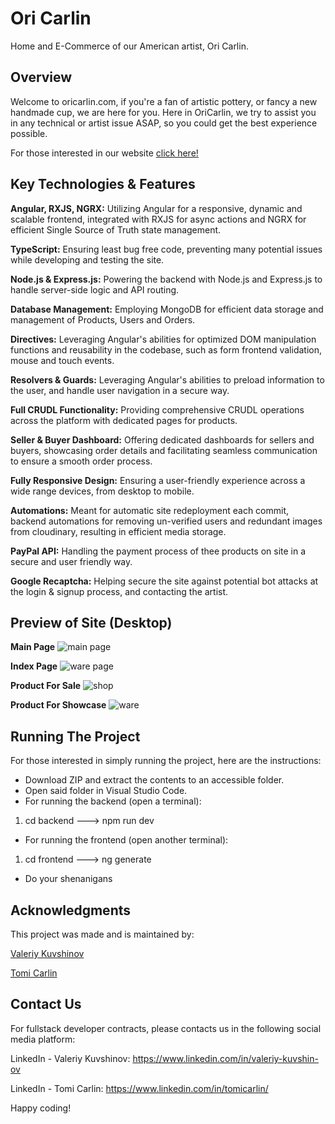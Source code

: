 # Ori Carlin 
Home and E-Commerce of our American artist, Ori Carlin.

## **Overview**
Welcome to oricarlin.com, if you're a fan of artistic pottery, or fancy a new handmade cup, we are here for you.
Here in OriCarlin, we try to assist you in any technical or artist issue ASAP, so you could get the best experience possible.

For those interested in our website [click here!](https://www.oricarlin.com/)

## **Key Technologies & Features**
**Angular, RXJS, NGRX:** Utilizing Angular for a responsive, dynamic and scalable frontend, integrated with RXJS for async actions and NGRX for efficient Single Source of Truth state management.

**TypeScript:** Ensuring least bug free code, preventing many potential issues while developing and testing the site.

**Node.js & Express.js:** Powering the backend with Node.js and Express.js to handle server-side logic and API routing.

**Database Management:** Employing MongoDB for efficient data storage and management of Products, Users and Orders.

**Directives:** Leveraging Angular's abilities for optimized DOM manipulation functions and reusability in the codebase, such as form frontend validation, mouse and touch events.

**Resolvers & Guards:** Leveraging Angular's abilities to preload information to the user, and handle user navigation in a secure way.

**Full CRUDL Functionality:** Providing comprehensive CRUDL operations across the platform with dedicated pages for products.

**Seller & Buyer Dashboard:** Offering dedicated dashboards for sellers and buyers, showcasing order details and facilitating seamless communication to ensure a smooth order process.

**Fully Responsive Design:** Ensuring a user-friendly experience across a wide range devices, from desktop to mobile.

**Automations:** Meant for automatic site redeployment each commit, backend automations for removing un-verified users and redundant images from cloudinary, resulting in efficient media storage.

**PayPal API:** Handling the payment process of thee products on site in a secure and user friendly way.

**Google Recaptcha:** Helping secure the site against potential bot attacks at the login & signup process, and contacting the artist.

## Preview of Site (Desktop)
**Main Page** 
![main page](https://res.cloudinary.com/dv4a9gwn4/image/upload/v1712592958/ContactandAbout/namfnprwce5io7kicyup.png)

**Index Page**
![ware page](https://res.cloudinary.com/dv4a9gwn4/image/upload/v1712592958/ContactandAbout/ca3ubhy8arf9kdosk1te.png)

**Product For Sale**
![shop](https://res.cloudinary.com/dv4a9gwn4/image/upload/v1712592958/ContactandAbout/fzgc7fesqw7mxjffjkzo.png)

**Product For Showcase**
![ware](https://res.cloudinary.com/dv4a9gwn4/image/upload/v1712593340/ContactandAbout/frltcbwjrcfno3sjciax.png)

## Running The Project
For those interested in simply running the project, here are the instructions:
- Download ZIP and extract the contents to an accessible folder.
- Open said folder in Visual Studio Code.
- For running the backend (open a terminal):
1) cd backend ---> npm run dev
- For running the frontend (open another terminal):
1) cd frontend ---> ng generate
- Do your shenanigans

## Acknowledgments
This project was made and is maintained by:

[Valeriy Kuvshinov](https://github.com/Valeriy-Kuvshinov)

[Tomi Carlin](https://github.com/TAC42)

## Contact Us
For fullstack developer contracts, please contacts us in the following social media platform:

LinkedIn - Valeriy Kuvshinov: https://www.linkedin.com/in/valeriy-kuvshin-ov

LinkedIn - Tomi Carlin: https://www.linkedin.com/in/tomicarlin/

Happy coding!
